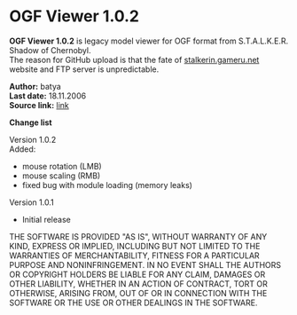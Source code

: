 # OGF Viewer 1.0.2

**OGF Viewer 1.0.2** is legacy model viewer for OGF format from S.T.A.L.K.E.R. Shadow of Chernobyl.  
The reason for GitHub upload is that the fate of [stalkerin.gameru.net][stgameru_link] website and FTP server is unpredictable.

**Author:** batya  
**Last date:** 18.11.2006  
**Source link:** [link][ogfv_dload_link]  

**Change list**

Version 1.0.2  
Added:
* mouse rotation (LMB)
* mouse scaling (RMB)
* fixed bug with module loading (memory leaks) 

Version 1.0.1
* Initial release

[stgameru_link]: http://stalkerin.gameru.net
[ogfv_dload_link]: http://stalkerin.gameru.net/modules.php?name=Downloads&d_op=viewdownload&cid=10&min=10&orderby=titleA&show=10

THE SOFTWARE IS PROVIDED "AS IS", WITHOUT WARRANTY OF ANY KIND, EXPRESS OR IMPLIED, INCLUDING BUT NOT LIMITED TO THE WARRANTIES OF MERCHANTABILITY, FITNESS FOR A PARTICULAR PURPOSE AND NONINFRINGEMENT. IN NO EVENT SHALL THE AUTHORS OR COPYRIGHT HOLDERS BE LIABLE FOR ANY CLAIM, DAMAGES OR OTHER LIABILITY, WHETHER IN AN ACTION OF CONTRACT, TORT OR OTHERWISE, ARISING FROM, OUT OF OR IN CONNECTION WITH THE SOFTWARE OR THE USE OR OTHER DEALINGS IN THE SOFTWARE.
